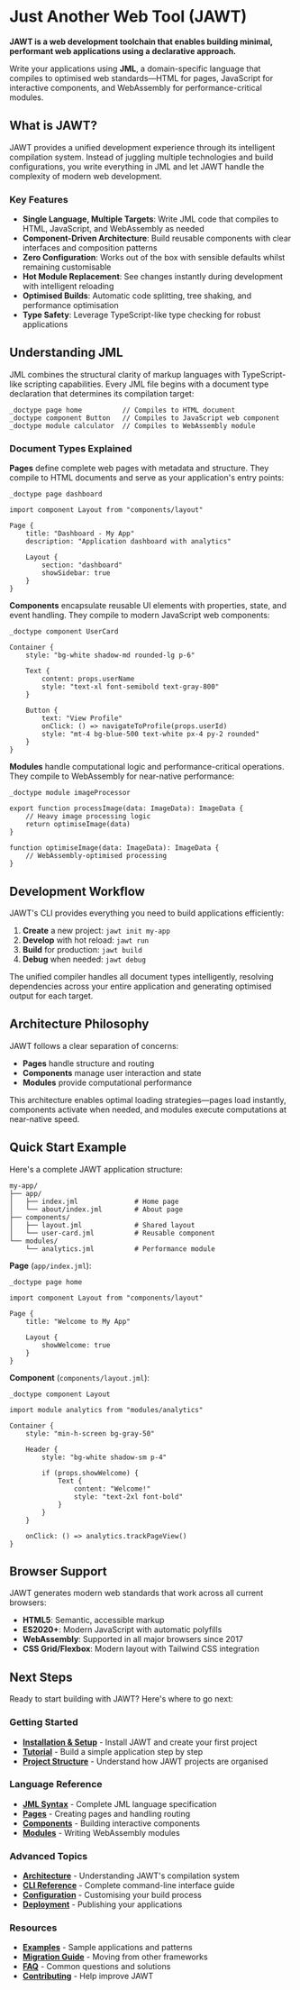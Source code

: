 # Just Another Web Tool (JAWT)

**JAWT is a web development toolchain that enables building minimal, performant web applications using a declarative approach.**

Write your applications using **JML**, a domain-specific language that compiles to optimised web standards—HTML for pages, JavaScript for interactive components, and WebAssembly for performance-critical modules.

## What is JAWT?

JAWT provides a unified development experience through its intelligent compilation system. Instead of juggling multiple technologies and build configurations, you write everything in JML and let JAWT handle the complexity of modern web development.

### Key Features

- **Single Language, Multiple Targets**: Write JML code that compiles to HTML, JavaScript, and WebAssembly as needed
- **Component-Driven Architecture**: Build reusable components with clear interfaces and composition patterns
- **Zero Configuration**: Works out of the box with sensible defaults whilst remaining customisable
- **Hot Module Replacement**: See changes instantly during development with intelligent reloading
- **Optimised Builds**: Automatic code splitting, tree shaking, and performance optimisation
- **Type Safety**: Leverage TypeScript-like type checking for robust applications

## Understanding JML

JML combines the structural clarity of markup languages with TypeScript-like scripting capabilities. Every JML file begins with a document type declaration that determines its compilation target:

```jml
_doctype page home          // Compiles to HTML document
_doctype component Button   // Compiles to JavaScript web component  
_doctype module calculator  // Compiles to WebAssembly module
```

### Document Types Explained

**Pages** define complete web pages with metadata and structure. They compile to HTML documents and serve as your application's entry points:

```jml
_doctype page dashboard

import component Layout from "components/layout"

Page {
    title: "Dashboard - My App"
    description: "Application dashboard with analytics"
    
    Layout {
        section: "dashboard"
        showSidebar: true
    }
}
```

**Components** encapsulate reusable UI elements with properties, state, and event handling. They compile to modern JavaScript web components:

```jml
_doctype component UserCard

Container {
    style: "bg-white shadow-md rounded-lg p-6"
    
    Text {
        content: props.userName
        style: "text-xl font-semibold text-gray-800"
    }
    
    Button {
        text: "View Profile"
        onClick: () => navigateToProfile(props.userId)
        style: "mt-4 bg-blue-500 text-white px-4 py-2 rounded"
    }
}
```

**Modules** handle computational logic and performance-critical operations. They compile to WebAssembly for near-native performance:

```jml
_doctype module imageProcessor

export function processImage(data: ImageData): ImageData {
    // Heavy image processing logic
    return optimiseImage(data)
}

function optimiseImage(data: ImageData): ImageData {
    // WebAssembly-optimised processing
}
```

## Development Workflow

JAWT's CLI provides everything you need to build applications efficiently:

1. **Create** a new project: `jawt init my-app`
2. **Develop** with hot reload: `jawt run`
3. **Build** for production: `jawt build`
4. **Debug** when needed: `jawt debug`

The unified compiler handles all document types intelligently, resolving dependencies across your entire application and generating optimised output for each target.

## Architecture Philosophy

JAWT follows a clear separation of concerns:

- **Pages** handle structure and routing
- **Components** manage user interaction and state
- **Modules** provide computational performance

This architecture enables optimal loading strategies—pages load instantly, components activate when needed, and modules execute computations at near-native speed.

## Quick Start Example

Here's a complete JAWT application structure:

```
my-app/
├── app/
│   ├── index.jml              # Home page
│   └── about/index.jml        # About page  
├── components/
│   ├── layout.jml             # Shared layout
│   └── user-card.jml          # Reusable component
└── modules/
    └── analytics.jml          # Performance module
```

**Page** (`app/index.jml`):
```jml
_doctype page home

import component Layout from "components/layout"

Page {
    title: "Welcome to My App"
    
    Layout {
        showWelcome: true
    }
}
```

**Component** (`components/layout.jml`):
```jml
_doctype component Layout

import module analytics from "modules/analytics"

Container {
    style: "min-h-screen bg-gray-50"
    
    Header {
        style: "bg-white shadow-sm p-4"
        
        if (props.showWelcome) {
            Text {
                content: "Welcome!"
                style: "text-2xl font-bold"
            }
        }
    }
    
    onClick: () => analytics.trackPageView()
}
```

## Browser Support

JAWT generates modern web standards that work across all current browsers:

- **HTML5**: Semantic, accessible markup
- **ES2020+**: Modern JavaScript with automatic polyfills
- **WebAssembly**: Supported in all major browsers since 2017
- **CSS Grid/Flexbox**: Modern layout with Tailwind CSS integration

## Next Steps

Ready to start building with JAWT? Here's where to go next:

### Getting Started
- **[Installation & Setup](getting-started/installation.md)** - Install JAWT and create your first project
- **[Tutorial](tutorial/index.md)** - Build a simple application step by step
- **[Project Structure](getting-started/project-structure.md)** - Understand how JAWT projects are organised

### Language Reference
- **[JML Syntax](jml/index.md)** - Complete JML language specification
- **[Pages](jml/pages.md)** - Creating pages and handling routing
- **[Components](jml/components.md)** - Building interactive components
- **[Modules](jml/modules.md)** - Writing WebAssembly modules

### Advanced Topics
- **[Architecture](architecture/index.md)** - Understanding JAWT's compilation system
- **[CLI Reference](cli/index.md)** - Complete command-line interface guide
- **[Configuration](config/index.md)** - Customising your build process
- **[Deployment](deployment/index.md)** - Publishing your applications

### Resources
- **[Examples](examples/index.md)** - Sample applications and patterns
- **[Migration Guide](migration/index.md)** - Moving from other frameworks
- **[FAQ](faq/index.md)** - Common questions and solutions
- **[Contributing](contributing/index.md)** - Help improve JAWT